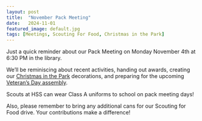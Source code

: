 ```yaml
---
layout: post
title:  "November Pack Meeting"
date:   2024-11-01
featured_image: default.jpg
tags: [Meetings, Scouting For Food, Christmas in the Park]
---
```


Just a quick reminder about our Pack Meeting on Monday November 4th at 6:30 PM in the library.

We’ll be reminiscing about recent activities, handing out awards, creating our [Christmas in the Park](/2024/11/03/christmas-in-the-park/) decorations, and preparing for the upcoming [Veteran’s Day assembly](/2024/11/02/veterans-day-assembly/).

Scouts at HSS can wear Class A uniforms to school on pack meeting days!

Also, please remember to bring any additional cans for our Scouting for Food drive. Your contributions make a difference!
